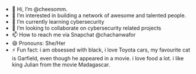 - 👋 Hi, I’m @cheesomm.
- 👀 I’m interested in building a network of awesome and talented people.
- 🌱 I’m currently learning cybersecurity
- 💞️ I’m looking to collaborate on cybersecurity related projects
- 📫 How to reach me via Snapchat @chachanwafor
- 😄 Pronouns: She/Her
- ⚡ Fun fact: i am obsessed with black, i love Toyota cars, my favourite cat is Garfield, even though he appeared in a movie. i love food a lot. i like king Julian from the movie Madagascar.

<!---
cheesomm/cheesomm is a ✨ special ✨ repository because its `README.md` (this file) appears on your GitHub profile.
You can click the Preview link to take a look at your changes.
--->
